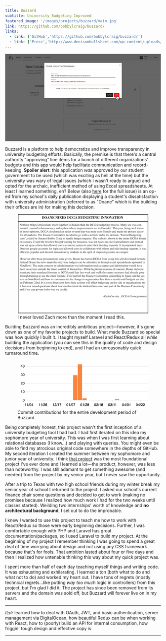 ```yaml
---
title: Buzzard
subtitle: University Budgeting Improved
featured_image: '/images/projects/buzzard/main.jpg'
link: https://github.com/bobbylcraig/buzzard/
links:
  - link: ['GitHub','https://github.com/bobbylcraig/buzzard/']
  - link: ['Press','http://www.denisonbullsheet.com/wp-content/uploads/2018/01/1.31.18.pdf']
---
```


![](/images/projects/buzzard/main.jpg)

Buzzard is a platform to help democratize and improve transparency in university budgeting efforts. Basically, the premise is that there's a central authority "approving" line items for a bunch of different organizations' budgets and this app would help facilitate communication and record-keeping. **Spoiler alert**: this application _was_ approved by our student government to be used (which was exciting as hell at the time) but the university was wary of legal issues (which I wasn't ready to argue) and opted for the archaic, inefficient method of using Excel spreadsheets. At least I learned something, eh? Below (also [here](http://www.denisonbullsheet.com/wp-content/uploads/2018/01/1.31.18.pdf) for the full issue) is an op-ed from my school's daily publication displaying a student's dissatisfaction with university administration (referred to as "Doane" which is the building their offices are in) for making this decision.

<figure>
	<div class="gallery" data-columns="1">
		<img src="/images/projects/buzzard/bullsheet-op-ed.png" alt="I never loved Zach more than the moment I read this.">
	</div>
	<figcaption>I never loved Zach more than the moment I read this.</figcaption>
</figure>

Building Buzzard was an incredibly ambitious project&mdash;however, it's gone down as one of my favorite projects to build. What made Buzzard so special was how quickly I built it. I taught myself Laravel and React/Redux all _while_ building the application (you can see this in the quality of code and design decisions from beginning to end), and I had an unreasonably quick turnaround time.

<figure>
	<div class="gallery" data-columns="1">
		<img src="/images/projects/buzzard/buzzard-contributions.png" alt="Contributions for the entire development period of Buzzard.">
	</div>
	<figcaption>Commit contributions for the entire development period of Buzzard.</figcaption>
</figure>

Being completely honest, this project wasn't the first inception of a university budgeting tool I had had. I had first iterated on this idea my sophomore year of university. This was when I was first learning about relational databases (I know...) and playing with queries. You might even be able to find my atrocious original code somewhere in the depths of GitHub. My second iteration I created the summer between my sophomore and junior year of university. I think [that project](https://github.com/bobbylcraig/buDUget) was the most foundational project I've ever done and I learned a lot&mdash;the product, however, was less than noteworthy. I was still adamant to get something awesome (and needed) from the project by my senior year, but I never saw the opportunity.

After a trip to Texas with two high school friends during my winter break my senior year of school I returned to the project. I asked our school's current finance chair some questions and decided to get to work (making no promises because I realized how much work I had for the two weeks until classes started). Weilding two internships' worth of knowledge and **no architectural background**, I set out to do the improbable.

I knew I wanted to use this project to teach me how to work with React/Redux so those were early beginning decisions. Further, I was comfortable enough with PHP and Laravel has great documentation/packages, so I used Laravel to build my project. At the beginning of my project I remember thinking I was going to spend a great deal of time worrying about design and not using any CSS framework because that's for fools. That ambition lasted about four or five days and then I realized how untenable thinking this way about my quick project was.

I spent more than half of each day teaching myself things and writing code. It was exhausting and exhilarating. I learned a ton (both what to do and what not to do) and worked my heart out. I have tons of regrets (mostly technical regrets...like putting _way too much_ logic in controllers) from this project, but I'm glad I did it. The project has since been removed from its servers and the domain was sold off, but Buzzard will forever live on in my heart.

---

_tl;dr_ learned how to deal with OAuth, JWT, and basic authentication, server management via DigitalOcean, how beautiful Redux can be when working with React, how to (poorly) build an API for internal consumption, how friggin' tough design and effective copy is

---

